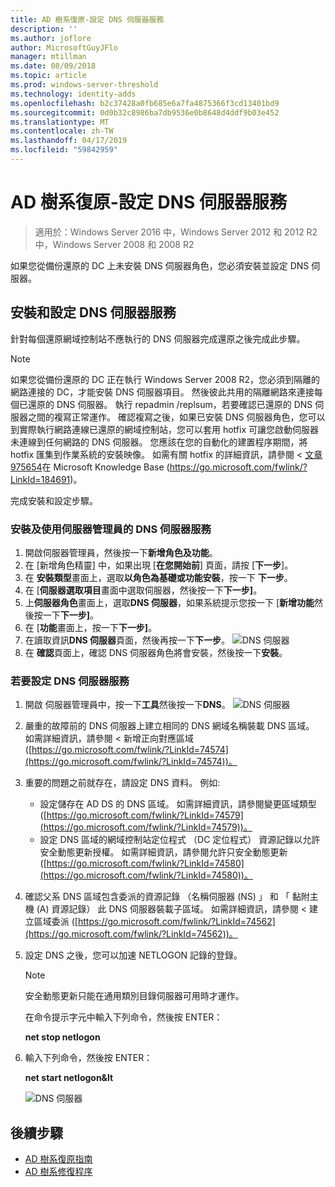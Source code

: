 ```yaml
---
title: AD 樹系復原-設定 DNS 伺服器服務
description: ''
ms.author: joflore
author: MicrosoftGuyJFlo
manager: mtillman
ms.date: 08/09/2018
ms.topic: article
ms.prod: windows-server-threshold
ms.technology: identity-adds
ms.openlocfilehash: b2c37428a0fb685e6a7fa4875366f3cd13401bd9
ms.sourcegitcommit: 0d0b32c8986ba7db9536e0b8648d4ddf9b03e452
ms.translationtype: MT
ms.contentlocale: zh-TW
ms.lasthandoff: 04/17/2019
ms.locfileid: "59842959"
---
```

# <a name="ad-forest-recovery---configuring-the-dns-server-service"></a>AD 樹系復原-設定 DNS 伺服器服務

>適用於：Windows Server 2016 中，Windows Server 2012 和 2012 R2 中，Windows Server 2008 和 2008 R2

如果您從備份還原的 DC 上未安裝 DNS 伺服器角色，您必須安裝並設定 DNS 伺服器。 

## <a name="install-and-configure-the-dns-server-service"></a>安裝和設定 DNS 伺服器服務

針對每個還原網域控制站不應執行的 DNS 伺服器完成還原之後完成此步驟。 

> [!NOTE]
> 如果您從備份還原的 DC 正在執行 Windows Server 2008 R2，您必須到隔離的網路連接的 DC，才能安裝 DNS 伺服器項目。 然後彼此共用的隔離網路來連接每個已還原的 DNS 伺服器。 執行 repadmin /replsum，若要確認已還原的 DNS 伺服器之間的複寫正常運作。 確認複寫之後，如果已安裝 DNS 伺服器角色，您可以到實際執行網路連線已還原的網域控制站，您可以套用 hotfix 可讓您啟動伺服器未連線到任何網路的 DNS 伺服器。 您應該在您的自動化的建置程序期間，將 hotfix 匯集到作業系統的安裝映像。 如需有關 hotfix 的詳細資訊，請參閱 <<c0> [ 文章 975654](https://go.microsoft.com/fwlink/?LinkId=184691)在 Microsoft Knowledge Base (https://go.microsoft.com/fwlink/?LinkId=184691)。 

完成安裝和設定步驟。

### <a name="to-install-and-the-dns-server-service-using-server-manager"></a>安裝及使用伺服器管理員的 DNS 伺服器服務  

1. 開啟伺服器管理員，然後按一下**新增角色及功能**。 
2. 在 [新增角色精靈] 中，如果出現 [**在您開始前**] 頁面，請按 [**下一步**]。 
3. 在 **安裝類型**畫面上，選取**以角色為基礎或功能安裝**，按一下 **下一步**。
4. 在 [**伺服器選取項目**畫面中選取伺服器，然後按一下**下一步]**。
5. 上**伺服器角色**畫面上，選取**DNS 伺服器**，如果系統提示您按一下 [**新增功能**然後按一下**下一步]**。
6. 在 [**功能**畫面上，按一下**下一步]**。
7. 在讀取資訊**DNS 伺服器**頁面，然後再按一下**下一步**。
   ![DNS 伺服器](media/AD-Forest-Recovery-Configure-DNS/dns1.png)  
8. 在 **確認**頁面上，確認 DNS 伺服器角色將會安裝，然後按一下**安裝**。 

### <a name="to-configure-the-dns-server-service"></a>若要設定 DNS 伺服器服務

1. 開啟 伺服器管理員中，按一下**工具**然後按一下**DNS**。
   ![DNS 伺服器](media/AD-Forest-Recovery-Configure-DNS/dns2.png)
2. 嚴重的故障前的 DNS 伺服器上建立相同的 DNS 網域名稱裝載 DNS 區域。 如需詳細資訊，請參閱 < 新增正向對應區域 ([https://go.microsoft.com/fwlink/?LinkId=74574](https://go.microsoft.com/fwlink/?LinkId=74574))。
3. 重要的問題之前就存在，請設定 DNS 資料。 例如:   

   - 設定儲存在 AD DS 的 DNS 區域。 如需詳細資訊，請參閱變更區域類型 ([https://go.microsoft.com/fwlink/?LinkId=74579](https://go.microsoft.com/fwlink/?LinkId=74579))。
   - 設定 DNS 區域的網域控制站定位程式 （DC 定位程式） 資源記錄以允許安全動態更新授權。 如需詳細資訊，請參閱允許只安全動態更新 ([https://go.microsoft.com/fwlink/?LinkId=74580](https://go.microsoft.com/fwlink/?LinkId=74580))。

4. 確認父系 DNS 區域包含委派的資源記錄 （名稱伺服器 (NS) 」 和 「 黏附主機 (A) 資源記錄） 此 DNS 伺服器裝載子區域。 如需詳細資訊，請參閱 < 建立區域委派 ([https://go.microsoft.com/fwlink/?LinkId=74562](https://go.microsoft.com/fwlink/?LinkId=74562))。
5. 設定 DNS 之後，您可以加速 NETLOGON 記錄的登錄。

   > [!NOTE]
   > 安全動態更新只能在通用類別目錄伺服器可用時才運作。 

   在命令提示字元中輸入下列命令，然後按 ENTER：  

   **net stop netlogon**  

6. 輸入下列命令，然後按 ENTER：  

   **net start netlogon&lt**  

   ![DNS 伺服器](media/AD-Forest-Recovery-Configure-DNS/dns3.png)  

## <a name="next-steps"></a>後續步驟

- [AD 樹系復原指南](AD-Forest-Recovery-Guide.md)
- [AD 樹系修復程序](AD-Forest-Recovery-Procedures.md)
